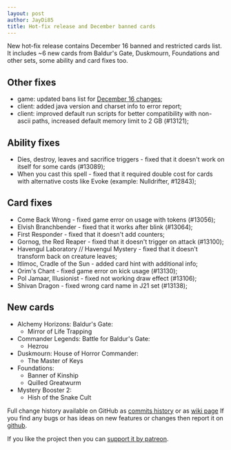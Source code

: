 ```yaml
---
layout: post
author: JayDi85
title: Hot-fix release and December banned cards
---
```

New hot-fix release contains December 16 banned and restricted cards list. It includes ~6 new cards from Baldur's Gate, Duskmourn, Foundations and other sets, some ability and card fixes too.

## Other fixes
* game: updated bans list for [December 16 changes](https://magic.wizards.com/en/news/announcements/banned-and-restricted-december-16-2024);
* client: added java version and charset info to error report;
* client: improved default run scripts for better compatibility with non-ascii paths, increased default memory limit to 2 GB (#13121);

## Ability fixes
* Dies, destroy, leaves and sacrifice triggers - fixed that it doesn't work on itself for some cards (#13089);
* When you cast this spell - fixed that it required double cost for cards with alternative costs like Evoke (example: Nulldrifter, #12843);

## Card fixes
* Come Back Wrong - fixed game error on usage with tokens (#13056);
* Elvish Branchbender - fixed that it works after blink (#13064);
* First Responder - fixed that it doesn't add counters;
* Gornog, the Red Reaper - fixed that it doesn't trigger on attack (#13100);
* Havengul Laboratory // Havengul Mystery - fixed that it doesn't transform back on creature leaves;
* Itlimoc, Cradle of the Sun - added card hint with additional info;
* Orim's Chant - fixed game error on kick usage (#13130);
* Pol Jamaar, Illusionist - fixed not working draw effect (#13106);
* Shivan Dragon - fixed wrong card name in J21 set (#13138);

## New cards
* Alchemy Horizons: Baldur's Gate:
  * Mirror of Life Trapping
* Commander Legends: Battle for Baldur's Gate:
  * Hezrou
* Duskmourn: House of Horror Commander:
  * The Master of Keys
* Foundations:
  * Banner of Kinship
  * Quilled Greatwurm
* Mystery Booster 2:
  * Hish of the Snake Cult

Full change history available on GitHub as [commits history](https://github.com/magefree/mage/commits/)
or as [wiki page](https://github.com/magefree/mage/wiki/Release-changes)
If you find any bugs or has ideas on new features or changes then report it on [github](https://github.com/magefree/mage/issues).

If you like the project then you can [support it by patreon](https://xmage.today/#donate).